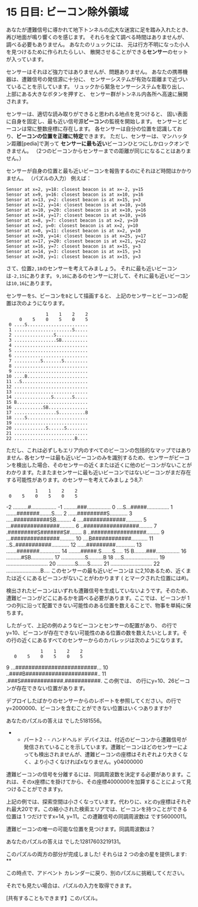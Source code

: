 # 15 日目: ビーコン除外領域

あなたが遭難信号に導かれて地下トンネルの広大な迷宮に足を踏み入れたとき、再び地面が鳴り響くのを感じます。
それらを全て調べる時間はありませんが、調べる必要もありません。
あなたのリュックには、
元は行方不明になった小人を見つけるために作られたらしい、
散開させることができる**センサー**のセットが入っています。

センサーはそれほど強力ではありませんが、問題ありません。
あなたの携帯機器は、遭難信号の発信源に十分に、
センサーシステムが有効な距離まで近づいていることを示しています。
リュックから緊急センサーシステムを取り出し、上部にある大きなボタンを押すと、
センサー群がトンネル内各所へ高速に展開されます。

センサーは、適切な読み取りができると思われる地点を見つけると、
固い表面に自身を固定し、最も近い信号源**ビーコン**の監視を開始します。
センサーとビーコンは常に整数座標に存在します。
各センサーは自分の位置を認識しており、**ビーコンの位置を正確に特定**できます。
ただし、センサーは、マンハッタン距離[pedia]で測って
**センサーに最も近い**ビーコンひとつにしかロックオンできません。
（2つのビーコンからセンサーまでの距離が同じになることはありません。）

センサーが自身の位置と最も近いビーコンを報告するのにそれほど時間はかかりません。
（パズルの入力）
例えば：

```
Sensor at x=2, y=18: closest beacon is at x=-2, y=15
Sensor at x=9, y=16: closest beacon is at x=10, y=16
Sensor at x=13, y=2: closest beacon is at x=15, y=3
Sensor at x=12, y=14: closest beacon is at x=10, y=16
Sensor at x=10, y=20: closest beacon is at x=10, y=16
Sensor at x=14, y=17: closest beacon is at x=10, y=16
Sensor at x=8, y=7: closest beacon is at x=2, y=10
Sensor at x=2, y=0: closest beacon is at x=2, y=10
Sensor at x=0, y=11: closest beacon is at x=2, y=10
Sensor at x=20, y=14: closest beacon is at x=25, y=17
Sensor at x=17, y=20: closest beacon is at x=21, y=22
Sensor at x=16, y=7: closest beacon is at x=15, y=3
Sensor at x=14, y=3: closest beacon is at x=15, y=3
Sensor at x=20, y=1: closest beacon is at x=15, y=3
```

さて、位置`2,18`のセンサーを考えてみましょう。
それに最も近いビーコンは`-2,15`にあります。
`9,16`にあるのセンサーに対して、それに最も近いビーコンは`10,16`にあります。

センサーを`S`、ビーコンを`B`として描画すると、
上記のセンサーとビーコンの配置は次のようになります。

```
               1    1    2    2
     0    5    0    5    0    5
 0 ....S.......................
 1 ......................S.....
 2 ...............S............
 3 ................SB..........
 4 ............................
 5 ............................
 6 ............................
 7 ..........S.......S.........
 8 ............................
 9 ............................
10 ....B.......................
11 ..S.........................
12 ............................
13 ............................
14 ..............S.......S.....
15 B...........................
16 ...........SB...............
17 ................S..........B
18 ....S.......................
19 ............................
20 ............S......S........
21 ............................
22 .......................B....
```

ただし、これは必ずしもエリア内のすべてのビーコンの包括的なマップではありません. 各センサーは最も近いビーコンのみを識別するため、センサーがビーコンを検出した場合、そのセンサーの近くまたは近くに他のビーコンがないことがわかります。たまたまセンサーに最も近いビーコンではないビーコンがまだ存在する可能性があります。のセンサーを考えてみましょう8,7:

               1    1    2    2
     0    5    0    5    0    5
-2 ..........#.................
-1 .........###................
 0 ....S...#####...............
 1 .......#######........S.....
 2 ......#########S............
 3 .....###########SB..........
 4 ....#############...........
 5 ...###############..........
 6 ..#################.........
 7 .#########S#######S#........
 8 ..#################.........
 9 ...###############..........
10 ....B############...........
11 ..S..###########............
12 ......#########.............
13 .......#######..............
14 ........#####.S.......S.....
15 B........###................
16 ..........#SB...............
17 ................S..........B
18 ....S.......................
19 ............................
20 ............S......S........
21 ............................
22 .......................B....
このセンサーの最も近いビーコンは に2,10あるため、近くまたは近くにあるビーコンがないことがわかります ( とマークされた位置には#)。

検出されたビーコンはいずれも遭難信号を生成していないようです。そのため、遭難ビーコンがどこにあるかを調べる必要があります。ここでは、ビーコンが 1 つの列に沿って配置できない可能性のある位置を数えることで、物事を単純に保ちます。

したがって、上記の例のようなビーコンとセンサーの配置があり、 の行でy=10、ビーコンが存在できない可能性のある位置の数を数えたいとします。その行の近くにあるすべてのセンサーからのカバレッジは次のようになります。

                 1    1    2    2
       0    5    0    5    0    5
 9 ...#########################...
10 ..####B######################..
11 .###S#############.###########.
この例では、 の行にy=10、26ビーコンが存在できない位置があります。

デプロイしたばかりのセンサーからのレポートを参照してください。の行でy=2000000、ビーコンを含むことができない位置はいくつありますか?

あなたのパズルの答えは でした5181556。

- - パート2 - -
ハンドヘルド デバイスは、付近のビーコンから遭難信号が発信されていることを示しています。遭難ビーコンはどのセンサーによっても検出されませんが、遭難ビーコンの座標はそれぞれより大きくなく、より小さくなければxなりません。y04000000

遭難ビーコンの信号を分離するには、同調周波数を決定する必要があります。これは、そのx座標にを掛けてから、その座標4000000を加算することによって見つけることができますy。

上記の例では、探索空間は小さくなっています。代わりに、xとのy座標はそれぞれ最大20です。この縮小された検索エリアでは、ビーコンを持つことができる位置は 1 つだけですx=14, y=11。この遭難信号の同調周波数は です56000011。

遭難ビーコンの唯一の可能な位置を見つけます。同調周波数は？

あなたのパズルの答えは でした12817603219131。

このパズルの両方の部分が完成しました! それらは 2 つの金の星を提供します: **

この時点で、アドベント カレンダーに戻り、別のパズルに挑戦してください。

それでも見たい場合は、パズルの入力を取得できます。

[共有することもできます】このパズル。